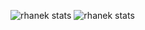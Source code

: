 ![rhanek stats](https://github-readme-stats.vercel.app/api/top-langs/?username=rhanek&hide_border=true&&count_private=true&count_private=true&layout=compact&langs_count=16&theme=dracula)
![rhanek stats](https://github-readme-stats.vercel.app/api?username=rhanek&show_icons=true&theme=dracula&hide=contribs,prs&cache_secons=1800&hide_border=true&include_all_commits=true&&count_private=true&count_private=true)
